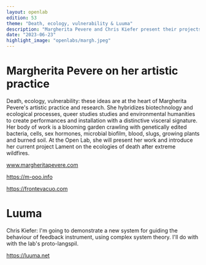 ```yaml
---
layout: openlab
edition: 53
theme: "Death, ecology, vulnerability & Luuma"
description: "Margherita Pevere and Chris Kiefer present their projects"
date: "2023-06-23"
highlight_image: "openlabs/margh.jpeg"
---
```


<script>
    import CaptionedImage from "../../components/Images/CaptionedImage.svelte"
</script>

<CaptionedImage
    src="openlabs/margh.jpeg"
    alt="Blue image of a person in distress"
    caption="THumane Methods #1 δISSOLUTION: The Oracle, pic by Nikolaus Oestermann / Volkstheater Vien"/>

# Margherita Pevere on her artistic practice

Death, ecology, vulnerability: these ideas are at the heart of Margherita Pevere's artistic practice and research. She hybridizes biotechnology and ecological processes, queer studies studies and environmental humanities to create performances and installation with a distinctive visceral signature.
Her body of work is a blooming garden crawling with genetically edited bacteria, cells, sex hormones, microbial biofilm, blood, slugs, growing plants and burned soil. At the Open Lab, she will present her work and introduce her current project Lament on the ecologies of death after extreme wildfires. 

www.margheritapevere.com 

https://m-ooo.info  

https://frontevacuo.com  

# Luuma

Chris Kiefer: I'm going to demonstrate a new system for guiding the behaviour of feedback instrument, using complex system theory.  I'll do with with the lab's proto-langspil.

https://luuma.net